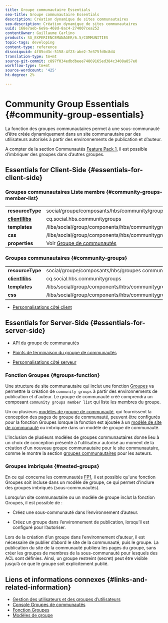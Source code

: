 ```yaml
---
title: Groupe communautaire Essentials
seo-title: Groupe communautaire Essentials
description: Création dynamique de sites communautaires
seo-description: Création dynamique de sites communautaires
uuid: 168e7aeb-6e9a-468d-8ac4-274007cea252
contentOwner: Guillaume Carlino
products: SG_EXPERIENCEMANAGER/6.5/COMMUNITIES
topic-tags: developing
content-type: reference
discoiquuid: 4f85cd3c-5158-4f23-abe2-7e375fd0c8d4
translation-type: tm+mt
source-git-commit: c897f034edbdbeee74869165ed384c3408a857e0
workflow-type: tm+mt
source-wordcount: '425'
ht-degree: 2%

---
```



# Community Group Essentials {#community-group-essentials}

La fonction des groupes communautaires permet à une sous-communauté d’être créée dynamiquement dans un site communautaire par des utilisateurs autorisés à partir des environnements de publication et d’auteur.

A compter de la section Communautés [Feature Pack 1](deploy-communities.md#latestfeaturepack), il est possible d’imbriquer des groupes dans d’autres groupes.

## Essentials for Client-Side {#essentials-for-client-side}

### Groupes communautaires Liste membre {#community-groups-member-list}

<table>
 <tbody>
  <tr>
   <td> <strong>resourceType</strong></td>
   <td>social/groupe/composants/hbs/community/groupmembellist</td>
  </tr>
  <tr>
   <td> <a href="clientlibs.md"><strong>clientllibs</strong></a></td>
   <td>cq.social.hbs.communitygroups</td>
  </tr>
  <tr>
   <td> <strong>templates</strong></td>
   <td> /libs/social/group/components/hbs/communitygroupmemberlist/communitygroupmemberlist.hbs<br /> </td>
  </tr>
  <tr>
   <td> <strong>css</strong></td>
   <td> /libs/social/group/components/hbs/communitygroupmemberlist/clientlibs/memberList.css</td>
  </tr>
  <tr>
   <td><strong>properties</strong></td>
   <td>Voir <a href="creating-groups.md">Groupe de communautés</a></td>
  </tr>
 </tbody>
</table>

### Groupes communautaires {#community-groups}

<table>
 <tbody>
  <tr>
   <td> <strong>resourceType</strong></td>
   <td>social/groupe/composants/hbs/groupes communautaires</td>
  </tr>
  <tr>
   <td> <a href="clientlibs.md"><strong>clientllibs</strong></a></td>
   <td>cq.social.hbs.communitygroups</td>
  </tr>
  <tr>
   <td> <strong>templates</strong></td>
   <td> /libs/social/group/components/hbs/communitygroups/communitygroups.hbs<br /> </td>
  </tr>
  <tr>
   <td> <strong>css</strong></td>
   <td> /libs/social/group/components/hbs/communitygroupmemberlist/clientlibs/communitygroups.css</td>
  </tr>
 </tbody>
</table>

* [Personnalisations côté client](client-customize.md)

## Essentials for Server-Side {#essentials-for-server-side}

* [API du groupe de communautés](https://helpx.adobe.com/experience-manager/6-5/sites/developing/using/reference-materials/javadoc/com/adobe/cq/social/group/client/api/package-summary.html)

* [Points de terminaison du groupe de communautés](https://helpx.adobe.com/experience-manager/6-5/sites/developing/using/reference-materials/javadoc/com/adobe/cq/social/group/client/endpoints/package-summary.html)

* [Personnalisations côté serveur](server-customize.md)

### Fonction Groupes {#groups-function}

Une structure de site communautaire qui inclut une fonction [Groupes](functions.md#groups-function) va permettre la création de `community groups` à partir des environnements de publication et d&#39;auteur. Le groupe de communauté créé comprendra un composant `community groups member list` qui liste les membres du groupe.

Un ou plusieurs [modèles de groupe de communauté](tools-groups.md), qui fournissent la conception des pages de groupe de communauté, peuvent être configurés pour la fonction Groupes lorsque la fonction est ajoutée à un [modèle de site de communauté](sites.md) ou imbriquée dans un modèle de groupe de communauté.

L&#39;inclusion de plusieurs modèles de groupes communautaires donne lieu à un choix de conception présenté à l&#39;utilisateur autorisé au moment de la création d&#39;un nouveau groupe communautaire pour le site communautaire, comme le montre la section [groupes communautaires](creating-groups.md) pour les auteurs.

### Groupes imbriqués {#nested-groups}

En ce qui concerne les communautés [FP1](deploy-communities.md#latestfeaturepack), il est possible qu&#39;une fonction Groupes soit incluse dans un modèle de groupe, ce qui permet d&#39;inclure des groupes imbriqués (sous-communautés).

Lorsqu’un site communautaire ou un modèle de groupe inclut la fonction Groupes, il est possible de :

* Créez une sous-communauté dans l’environnement d’auteur.

* Créez un groupe dans l’environnement de publication, lorsqu’il est configuré pour l’autoriser.

Lors de la création d’un groupe dans l’environnement d’auteur, il est nécessaire de publier d’abord le site de la communauté, puis le groupe. La publication du site de la communauté publiera les pages du groupe, sans créer les groupes de membres de la sous-communauté pour lesquels des ACL sont définies. Ainsi, un groupe restreint (secret) peut être visible jusqu’à ce que le groupe soit explicitement publié.

## Liens et informations connexes {#links-and-related-information}

* [Gestion des utilisateurs et des groupes d’utilisateurs](users.md)
* [Console Groupes de communautés](groups.md)
* [Fonction Groupes](functions.md#groups-function)
* [Modèles de groupe](tools-groups.md)

